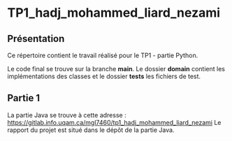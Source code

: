 # TP1_hadj_mohammed_liard_nezami

## Présentation

Ce répertoire contient le travail réalisé pour le TP1 - partie Python.  

Le code final se trouve sur la branche **main**.
Le dossier **domain** contient les implémentations des classes et le dossier **tests** les fichiers de test.

## Partie 1

La partie Java se trouve à cette adresse : https://gitlab.info.uqam.ca/mgl7460/tp1_hadj_mohammed_liard_nezami
Le rapport du projet est situé dans le dépôt de la partie Java.